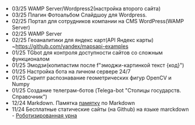 + 03/25 WAMP Server/Wordpress2(настройка второго сайта)
+ 03/25 Плагин Фотоальбом Слайдшоу для Wordpress.
+ 02/25 Портал для сотрудников компании на CMS WordPress(WAMP Server)
+ 02/25 WAMP Server
+ 02/25 Геоаналитики для яндекс карт(API Яндекс карты) ~https://github.com/yandex/mapsapi-examples
+ 01/25 TGbot для контроля доступности сайтов со сложным функционалом 
+ 01/25 Эмодзи(копипастим после f"эмоджи-картинкой текст {код}")  
+ 01/25 Настройка бота на личном сервере 24/7
+ 01/25 Скрипт распознавание геометрических фигур OpenCV и Numpy
+ 01/25 Создание телеграм-ботов (Telega-bot "Столицы государств. Справочник")
+ 12/24 Markdown. Памятка [памятку](https://leorodx.github.io/Markdown/) по Markdown
+ 11/24 Бесплатные статические сайты (на Github) на языке marckdown - [Роботизированная урна](https://leorodx.github.io/RoboUrn)
